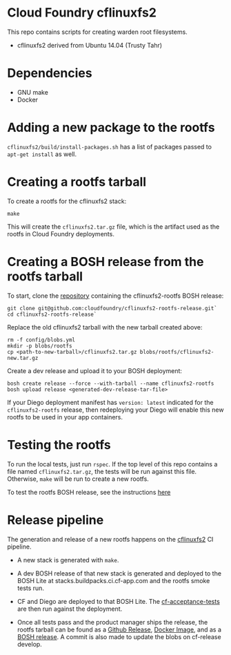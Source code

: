 Cloud Foundry cflinuxfs2
====================

This repo contains scripts for creating warden root filesystems.

* cflinuxfs2 derived from Ubuntu 14.04 (Trusty Tahr)

# Dependencies

* GNU make
* Docker

# Adding a new package to the rootfs

`cflinuxfs2/build/install-packages.sh` has a list of packages passed to `apt-get install` as well.

# Creating a rootfs tarball

To create a rootfs for the cflinuxfs2 stack:

```shell
make
```

This will create the `cflinuxfs2.tar.gz` file, which is the artifact used as the rootfs in Cloud Foundry deployments.

# Creating a BOSH release from the rootfs tarball

To start, clone the [repository](https://github.com/cloudfoundry/cflinuxfs2-rootfs-release) containing the cflinuxfs2-rootfs BOSH release:

```shell
git clone git@github.com:cloudfoundry/cflinuxfs2-rootfs-release.git`
cd cflinuxfs2-rootfs-release`
```

Replace the old cflinuxfs2 tarball with the new tarball created above:

```shell
rm -f config/blobs.yml
mkdir -p blobs/rootfs
cp <path-to-new-tarball>/cflinuxfs2.tar.gz blobs/rootfs/cflinuxfs2-new.tar.gz
```

Create a dev release and upload it to your BOSH deployment:

```shell
bosh create release --force --with-tarball --name cflinuxfs2-rootfs
bosh upload release <generated-dev-release-tar-file>
```

If your Diego deployment manifest has `version: latest` indicated for the `cflinuxfs2-rootfs` release, then redeploying your Diego will enable this new rootfs to be used in your app containers.

# Testing the rootfs

To run the local tests, just run `rspec`. If the top level of this repo contains a file named `cflinuxfs2.tar.gz`, the tests will be run against this file. Otherwise, `make` will  be run to create a new rootfs.

To test the rootfs BOSH release, see the instructions [here](https://github.com/cloudfoundry/cflinuxfs2-rootfs-release/blob/master/README.md)

# Release pipeline

The generation and release of a new rootfs happens on the [cflinuxfs2](https://buildpacks.ci.cf-app.com/pipelines/cflinuxfs2) CI pipeline.

* A new stack is generated with `make`.

* A dev BOSH release of that new stack is generated and deployed to the BOSH Lite at stacks.buildpacks.ci.cf-app.com and the rootfs smoke tests run.

* CF and Diego are deployed to that BOSH Lite. The [cf-acceptance-tests](https://github.com/cloudfoundry/cf-acceptance-tests) are then run against the deployment.

* Once all tests pass and the product manager ships the release, the rootfs tarball can be found as a [Github Release](https://github.com/cloudfoundry/cflinuxfs2/releases), [Docker Image](https://registry.hub.docker.com/u/cloudfoundry/cflinuxfs2/), and as a [BOSH release](https://github.com/cloudfoundry/cflinuxfs2-rootfs-release). A commit is also made to update the blobs on cf-release develop.

